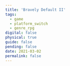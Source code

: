 ```yaml
---
title: 'Bravely Default II'
tags:
  - game
  - platform_switch
  - genre_rpg
digital: false
physical: true
guide: false
pending: false
date: 2021-03-02
permalink: false
---
```

